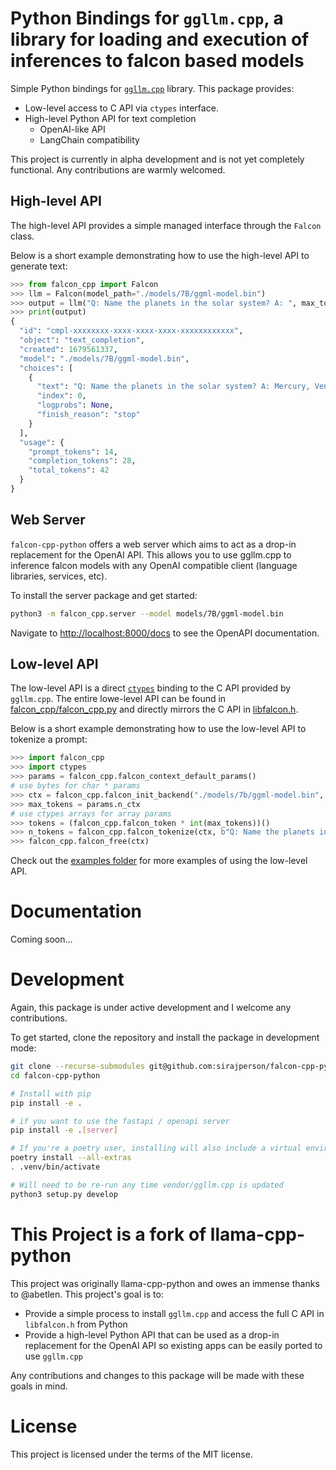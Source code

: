 #  Python Bindings for `ggllm.cpp`, a library for loading and execution of inferences to falcon based models 


Simple Python bindings for [`ggllm.cpp`](https://github.com/cmp-nct/ggllm.cpp) library.
This package provides:

- Low-level access to C API via `ctypes` interface.
- High-level Python API for text completion
  - OpenAI-like API
  - LangChain compatibility

This project is currently in alpha development and is not yet completely functional. Any contributions are warmly welcomed.


## High-level API

The high-level API provides a simple managed interface through the `Falcon` class.

Below is a short example demonstrating how to use the high-level API to generate text:

```python
>>> from falcon_cpp import Falcon
>>> llm = Falcon(model_path="./models/7B/ggml-model.bin")
>>> output = llm("Q: Name the planets in the solar system? A: ", max_tokens=32, stop=["Q:", "\n"], echo=True)
>>> print(output)
{
  "id": "cmpl-xxxxxxxx-xxxx-xxxx-xxxx-xxxxxxxxxxxx",
  "object": "text_completion",
  "created": 1679561337,
  "model": "./models/7B/ggml-model.bin",
  "choices": [
    {
      "text": "Q: Name the planets in the solar system? A: Mercury, Venus, Earth, Mars, Jupiter, Saturn, Uranus, Neptune and Pluto.",
      "index": 0,
      "logprobs": None,
      "finish_reason": "stop"
    }
  ],
  "usage": {
    "prompt_tokens": 14,
    "completion_tokens": 28,
    "total_tokens": 42
  }
}
```

## Web Server

`falcon-cpp-python` offers a web server which aims to act as a drop-in replacement for the OpenAI API.
This allows you to use ggllm.cpp to inference falcon models with any OpenAI compatible client (language libraries, services, etc).

To install the server package and get started:

```bash
python3 -m falcon_cpp.server --model models/7B/ggml-model.bin
```

Navigate to [http://localhost:8000/docs](http://localhost:8000/docs) to see the OpenAPI documentation.

## Low-level API

The low-level API is a direct [`ctypes`](https://docs.python.org/3/library/ctypes.html) binding to the C API provided by `ggllm.cpp`.
The entire lowe-level API can be found in [falcon_cpp/falcon_cpp.py](https://github.com/sirajperson/falcon-cpp-python/blob/master/falcon_cpp/falcon_cpp.py) and directly mirrors the C API in [libfalcon.h](https://github.com/cmp-nct/ggllm.cpp/blob/master/libfalcon.h).

Below is a short example demonstrating how to use the low-level API to tokenize a prompt:

```python
>>> import falcon_cpp
>>> import ctypes
>>> params = falcon_cpp.falcon_context_default_params()
# use bytes for char * params
>>> ctx = falcon_cpp.falcon_init_backend("./models/7b/ggml-model.bin", params)
>>> max_tokens = params.n_ctx
# use ctypes arrays for array params
>>> tokens = (falcon_cpp.falcon_token * int(max_tokens))()
>>> n_tokens = falcon_cpp.falcon_tokenize(ctx, b"Q: Name the planets in the solar system? A: ", tokens, max_tokens, add_bos=falcon_cpp.c_bool(True))
>>> falcon_cpp.falcon_free(ctx)
```

Check out the [examples folder](examples/low_level_api) for more examples of using the low-level API.

# Documentation
Coming soon...

# Development

Again, this package is under active development and I welcome any contributions.

To get started, clone the repository and install the package in development mode:

```bash
git clone --recurse-submodules git@github.com:sirajperson/falcon-cpp-python.git
cd falcon-cpp-python

# Install with pip
pip install -e .

# if you want to use the fastapi / openapi server
pip install -e .[server]

# If you're a poetry user, installing will also include a virtual environment
poetry install --all-extras
. .venv/bin/activate

# Will need to be re-run any time vendor/ggllm.cpp is updated
python3 setup.py develop
```

# This Project is a fork of llama-cpp-python

This project was originally llama-cpp-python and owes an immense thanks to @abetlen.
This project's goal is to:
- Provide a simple process to install `ggllm.cpp` and access the full C API in `libfalcon.h` from Python
- Provide a high-level Python API that can be used as a drop-in replacement for the OpenAI API so existing apps can be easily ported to use `ggllm.cpp`

Any contributions and changes to this package will be made with these goals in mind.

# License

This project is licensed under the terms of the MIT license.
